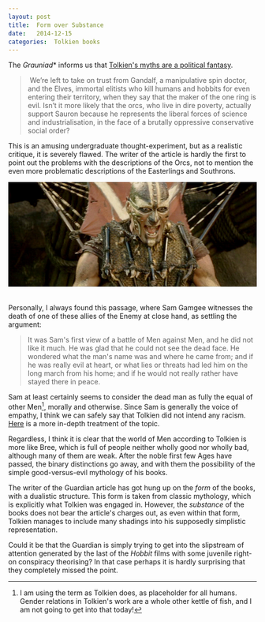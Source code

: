 ```yaml
---
layout: post
title:  Form over Substance 
date:   2014-12-15 
categories:  Tolkien books
---
```


The *Grauniad** informs us that [Tolkien's myths are a political fantasy](http://www.theguardian.com/books/booksblog/2014/dec/12/tolkiens-myths-are-a-political-fantasy "Tolkien's myths are a political fantasy"). 

> We’re left to take on trust from Gandalf, a manipulative spin doctor, and the Elves, immortal elitists who kill humans and hobbits for even entering their territory, when they say that the maker of the one ring is evil. Isn’t it more likely that the orcs, who live in dire poverty, actually support Sauron because he represents the liberal forces of science and industrialisation, in the face of a brutally oppressive conservative social order? 

This is an amusing undergraduate thought-experiment, but as a realistic critique, it is severely flawed. The writer of the article is hardly the first to point out the problems with the descriptions of the Orcs, not to mention the even more problematic descriptions of the Easterlings and Southrons. 

![](/images/unknown_filename.149.png) 

Personally, I always found this passage, where Sam Gamgee witnesses the death of one of these allies of the Enemy at close hand, as settling the argument: 

> It was Sam's first view of a battle of Men against Men, and he did not like it much. He was glad that he could not see the dead face. He wondered what the man's name was and where he came from; and if he was really evil at heart, or what lies or threats had led him on the long march from his home; and if he would not really rather have stayed there in peace. 

Sam at least certainly seems to consider the dead man as fully the equal of other Men[^1], morally and otherwise. Since Sam is generally the voice of empathy, I think we can safely say that Tolkien did not intend any racism. [Here](http://tolkiengateway.net/wiki/Racism_in_Tolkien's_Works "Racism in Tolkien's Works") is a more in-depth treatment of the topic.

Regardless, I think it is clear that the world of Men according to Tolkien is more like Bree, which is full of people neither wholly good nor wholly bad, although many of them are weak. After the noble first few Ages have passed, the binary distinctions go away, and with them the possibility of the simple good-versus-evil mythology of his books. 

The writer of the Guardian article has got hung up on the *form* of the books, with a dualistic structure. This form is taken from classic mythology, which is explicitly what Tolkien was engaged in. However, the *substance* of the books does not bear the article's charges out, as even within that form, Tolkien manages to include many shadings into his supposedly simplistic representation. 

Could it be that the Guardian is simply trying to get into the slipstream of attention generated by the last of the *Hobbit* films with some juvenile right-on conspiracy theorising? In that case perhaps it is hardly surprising that they completely missed the point.

[^1]: I am using the term as Tolkien does, as placeholder for all humans. Gender relations in Tolkien's work are a whole other kettle of fish, and I am not going to get into that today!